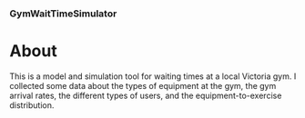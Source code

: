 ### GymWaitTimeSimulator

# About
This is a model and simulation tool for waiting times at a local Victoria gym. I collected some data about the types of equipment at the gym, the gym arrival rates, the different types of users, and the equipment-to-exercise distribution.
